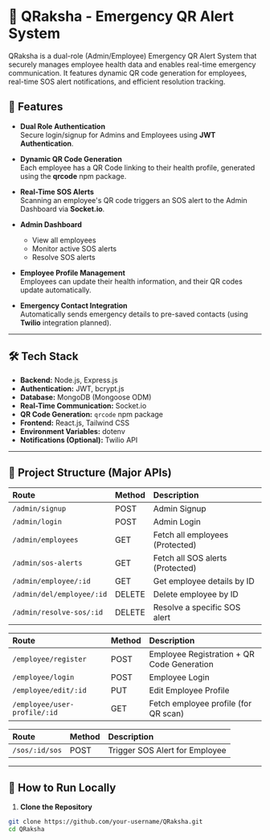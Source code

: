 # 🚨 QRaksha - Emergency QR Alert System

QRaksha is a dual-role (Admin/Employee) Emergency QR Alert System that securely manages employee health data and enables real-time emergency communication. It features dynamic QR code generation for employees, real-time SOS alert notifications, and efficient resolution tracking.

## 🌟 Features

- **Dual Role Authentication**  
  Secure login/signup for Admins and Employees using **JWT Authentication**.

- **Dynamic QR Code Generation**  
  Each employee has a QR Code linking to their health profile, generated using the **qrcode** npm package.

- **Real-Time SOS Alerts**  
  Scanning an employee's QR code triggers an SOS alert to the Admin Dashboard via **Socket.io**.

- **Admin Dashboard**  
  - View all employees
  - Monitor active SOS alerts
  - Resolve SOS alerts

- **Employee Profile Management**  
  Employees can update their health information, and their QR codes update automatically.

- **Emergency Contact Integration**  
  Automatically sends emergency details to pre-saved contacts (using **Twilio** integration planned).

---

## 🛠 Tech Stack

- **Backend:** Node.js, Express.js
- **Authentication:** JWT, bcrypt.js
- **Database:** MongoDB (Mongoose ODM)
- **Real-Time Communication:** Socket.io
- **QR Code Generation:** `qrcode` npm package
- **Frontend:** React.js, Tailwind CSS
- **Environment Variables:** dotenv
- **Notifications (Optional):** Twilio API

---

## 🧩 Project Structure (Major APIs)

| Route | Method | Description |
|:------|:-------|:------------|
| `/admin/signup` | POST | Admin Signup |
| `/admin/login` | POST | Admin Login |
| `/admin/employees` | GET | Fetch all employees (Protected) |
| `/admin/sos-alerts` | GET | Fetch all SOS alerts (Protected) |
| `/admin/employee/:id` | GET | Get employee details by ID |
| `/admin/del/employee/:id` | DELETE | Delete employee by ID |
| `/admin/resolve-sos/:id` | DELETE | Resolve a specific SOS alert |

| Route | Method | Description |
|:------|:-------|:------------|
| `/employee/register` | POST | Employee Registration + QR Code Generation |
| `/employee/login` | POST | Employee Login |
| `/employee/edit/:id` | PUT | Edit Employee Profile |
| `/employee/user-profile/:id` | GET | Fetch employee profile (for QR scan) |

| Route | Method | Description |
|:------|:-------|:------------|
| `/sos/:id/sos` | POST | Trigger SOS Alert for Employee |

---

## 🚀 How to Run Locally

1. **Clone the Repository**

```bash
git clone https://github.com/your-username/QRaksha.git
cd QRaksha

